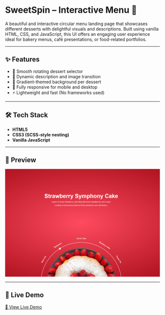 # SweetSpin – Interactive Menu 🍰

A beautiful and interactive circular menu landing page that showcases different desserts with delightful visuals and descriptions. Built using vanilla HTML, CSS, and JavaScript, this UI offers an engaging user experience ideal for bakery menus, café presentations, or food-related portfolios.

---

## ✨ Features

- 🍓 Smooth rotating dessert selector
- 📜 Dynamic description and image transition
- 🎨 Gradient-themed background per dessert
- 📱 Fully responsive for mobile and desktop
- ⚡ Lightweight and fast (No frameworks used)

---

## 🛠 Tech Stack

- **HTML5**
- **CSS3 (SCSS-style nesting)**
- **Vanilla JavaScript**

---

## 📸 Preview

![Quiz App Screenshot](img/preview.png)

---

## 🚀 Live Demo

[🔗 View Live Demo](https://ahmedragab15.github.io/SweetSpin-Interactive-Menu)